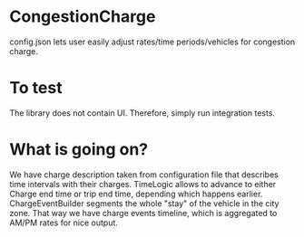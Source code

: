# CongestionCharge
config.json lets user easily adjust rates/time periods/vehicles for congestion charge.

# To test
The library does not contain UI. Therefore, simply run integration tests. 

# What is going on?

We have charge description taken from configuration file that describes time intervals with their charges.
TimeLogic allows to advance to either Charge end time or trip end time, depending which happens earlier. 
ChargeEventBuilder segments the whole "stay" of the vehicle in the city zone. That way we have charge events timeline, which
is aggregated to AM/PM rates for nice output. 
